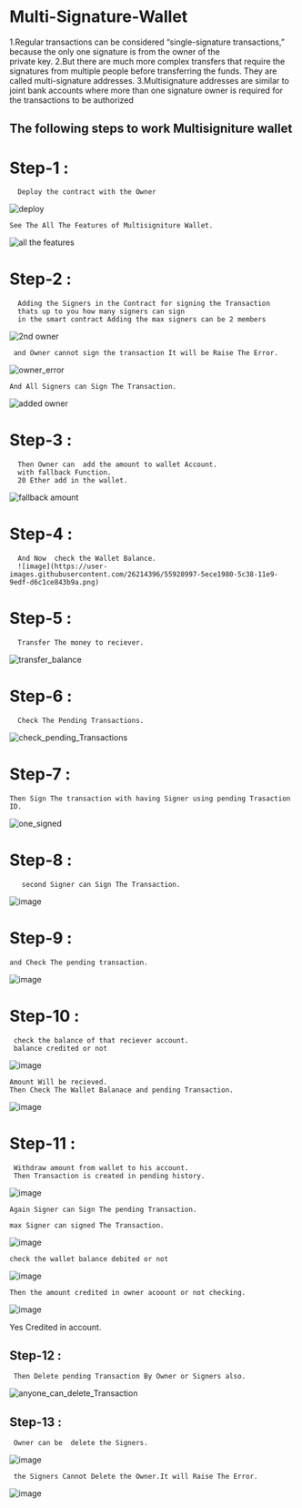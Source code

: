 # Multi-Signature-Wallet

 1.Regular transactions can be considered “single-signature transactions,” because the only one signature is from the owner of the    
    private key.
 2.But there are much more complex transfers that require the signatures from multiple people before transferring the funds. They 
    are called multi-signature addresses.
 3.Multisignature addresses are similar to joint bank accounts where more than one signature owner is required for the transactions 
    to be authorized
## The following steps to work  Multisigniture wallet 

# Step-1 :
      Deploy the contract with the Owner 
[](url)
![deploy](https://user-images.githubusercontent.com/26214396/55928143-40b2ea00-5c35-11e9-9901-ca8e418947b4.png)
    
    See The All The Features of Multisigniture Wallet.
    
![all the features](https://user-images.githubusercontent.com/26214396/55930111-74920d80-5c3d-11e9-90f1-558f0e66f244.png)

      
# Step-2 :
      Adding the Signers in the Contract for signing the Transaction 
      thats up to you how many signers can sign 
      in the smart contract Adding the max signers can be 2 members

![2nd owner](https://user-images.githubusercontent.com/26214396/55928373-09910880-5c36-11e9-9890-ec6993bb81d4.png)
    
     and Owner cannot sign the transaction It will be Raise The Error.
     
![owner_error](https://user-images.githubusercontent.com/26214396/55930049-30067200-5c3d-11e9-8b47-0a8d97611eb0.png)

    And All Signers can Sign The Transaction.
    
![added owner](https://user-images.githubusercontent.com/26214396/55928486-6bea0900-5c36-11e9-9dc9-61cb97c3adf9.png)
# Step-3 :
      Then Owner can  add the amount to wallet Account.
      with fallback Function.
      20 Ether add in the wallet.
   ![fallback amount](https://user-images.githubusercontent.com/26214396/55928526-9f2c9800-5c36-11e9-889a-705c7c5a35a4.png)

      
      
# Step-4 :
      And Now  check the Wallet Balance.
      ![image](https://user-images.githubusercontent.com/26214396/55928997-5ece1980-5c38-11e9-9edf-d6c1ce843b9a.png)

      
# Step-5 :
      Transfer The money to reciever.
      
![transfer_balance](https://user-images.githubusercontent.com/26214396/55929044-9210a880-5c38-11e9-87d1-f36b2145ff67.png)

# Step-6 :
      Check The Pending Transactions. 
      
![check_pending_Transactions](https://user-images.githubusercontent.com/26214396/55929066-ae144a00-5c38-11e9-895a-1197db82f663.png)

# Step-7 :
    Then Sign The transaction with having Signer using pending Trasaction ID.
   
![one_signed](https://user-images.githubusercontent.com/26214396/55929139-021f2e80-5c39-11e9-860f-4bbbf2a1f2e1.png)

# Step-8 :
       second Signer can Sign The Transaction.
    
![image](https://user-images.githubusercontent.com/26214396/55929250-6cd06a00-5c39-11e9-82dd-814ab617fbc1.png)

# Step-9 :
    and Check The pending transaction.
  ![image](https://user-images.githubusercontent.com/26214396/55929311-a30de980-5c39-11e9-88b0-5dc1d85a22ec.png)
# Step-10 :
     check the balance of that reciever account.
     balance credited or not 
  ![image](https://user-images.githubusercontent.com/26214396/55929369-ed8f6600-5c39-11e9-97c2-ed6ba7cb8dd5.png)

    Amount Will be recieved.
    Then Check The Wallet Balanace and pending Transaction.
![image](https://user-images.githubusercontent.com/26214396/55929420-2fb8a780-5c3a-11e9-9704-0f5957ea23ef.png)

# Step-11 :
     Withdraw amount from wallet to his account.
     Then Transaction is created in pending history.
![image](https://user-images.githubusercontent.com/26214396/55929521-af467680-5c3a-11e9-81d5-7afeb8e949cb.png)

    Again Signer can Sign The pending Transaction.
  
    max Signer can signed The Transaction.
![image](https://user-images.githubusercontent.com/26214396/55929693-75c23b00-5c3b-11e9-9cb0-79268713c478.png)
 
    check the wallet balance debited or not
 ![image](https://user-images.githubusercontent.com/26214396/55929801-10bb1500-5c3c-11e9-9050-88781dd14fea.png)

    
    Then the amount credited in owner acoount or not checking.
![image](https://user-images.githubusercontent.com/26214396/55929735-aace8d80-5c3b-11e9-915e-a677b3e532f5.png)

   Yes Credited in account.
## Step-12 :
     Then Delete pending Transaction By Owner or Signers also.
     
![anyone_can_delete_Transaction](https://user-images.githubusercontent.com/26214396/55929893-760f0600-5c3c-11e9-8333-fac7d85d05e1.png)

## Step-13 :
     Owner can be  delete the Signers.
![image](https://user-images.githubusercontent.com/26214396/55929929-a191f080-5c3c-11e9-8b24-4fa9333ffc1e.png)
     
     the Signers Cannot Delete the Owner.It will Raise The Error.
  ![image](https://user-images.githubusercontent.com/26214396/55929978-d9993380-5c3c-11e9-916a-00243fc19114.png)

   

